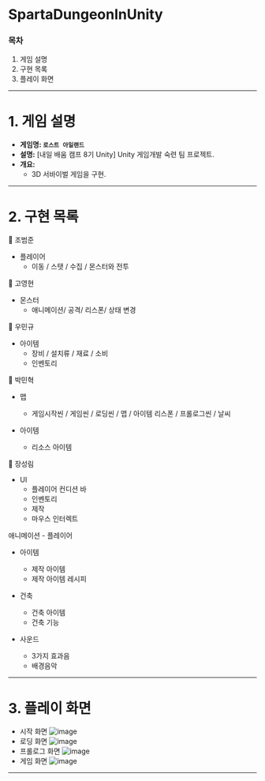 # SpartaDungeonInUnity

### 목차

1. 게임 설명
2. 구현 목록
3. 플레이 화면

---

# 1. 게임 설명

- **게임명: `로스트 아일랜드`**
- **설명:** [내일 배움 캠프 8기 Unity] Unity 게임개발 숙련 팀 프로젝트.
- **개요:**
    - 3D 서바이벌 게임을 구현.

---

# 2. 구현 목록

🔽 조범준
- 플레이어
    - 이동 / 스탯 / 수집 / 몬스터와 전투 



🔽 고영현
- 몬스터
    - 애니메이션/ 공격/ 리스폰/ 상태 변경 



🔽 우민규
- 아이템
    - 장비 / 설치류 / 재료 / 소비
    - 인벤토리



🔽 박민혁
- 맵
  -    게임시작씬 / 게임씬 / 로딩씬 / 맵 / 아이템 리스폰 / 프롤로그씬 / 날씨
  
- 아이템
  -    리소스 아이템



🔽 장성림
- UI
    - 플레이어 컨디션 바
    - 인벤토리
    - 제작
    - 마우스 인터렉트

애니메이션
     - 플레이어

- 아이템
    - 제작 아이템
    - 제작 아이템 레시피

- 건축
    - 건축 아이템
    - 건축 기능

- 사운드
    - 3가지 효과음
    - 배경음악

---

# 3. 플레이 화면
- 시작 화면
  ![image](https://github.com/KimMaYa1/B09_LostIsland/assets/86953615/e7413f02-0455-4dbe-be3e-a6d883b1414d)
- 로딩 화면
  ![image](https://github.com/KimMaYa1/B09_LostIsland/assets/86953615/f4b4f29a-7bb6-4271-b13b-022d7bc94ba9)
- 프롤로그 화면
  ![image](https://github.com/KimMaYa1/B09_LostIsland/assets/86953615/c8ab1292-58e5-41e6-b098-35d3b930260a)
- 게임 화면
  ![image](https://github.com/KimMaYa1/B09_LostIsland/assets/86953615/037baa60-cf43-40b1-805f-c662c2fea126)




---
